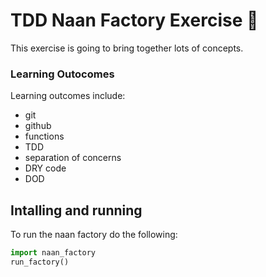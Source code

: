 # TDD Naan Factory Exercise :taco:

This exercise is going to bring together lots of concepts.

### Learning Outocomes
Learning outcomes include:
- git
- github
- functions
- TDD 
- separation of concerns
- DRY code
- DOD


## Intalling and running
To run the naan factory do the following: 

```python
import naan_factory
run_factory()
```